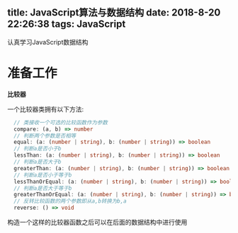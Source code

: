 title: JavaScript算法与数据结构
date: 2018-8-20 22:26:38
tags: JavaScript
---

认真学习JavaScript数据结构

<!-- more -->

# 准备工作

**比较器**

一个比较器类拥有以下方法:

```typescript
  // 类接收一个可选的比较函数作为参数
  compare: (a, b) => number
  // 判断两个参数是否相等
  equal: (a: (number | string), b: (number | string)) => boolean
  // 判断a是否小于b
  lessThan: (a: (number | string), b: (number | string)) => boolean
  // 判断a是否大于b
  greaterThan: (a: (number | string), b: (number | string)) => boolean
  // 判断a是否小于等于b
  lessThanOrEqual: (a: (number | string), b: (number | string)) => boolean
  // 判断a是否大于等于b
  greaterThanOrEqual: (a: (number | string), b: (number | string)) => boolean
  // 反转比较函数的两个参数即从a,b转换为b,a
  reverse: () => void

```

构造一个这样的比较器函数之后可以在后面的数据结构中进行使用